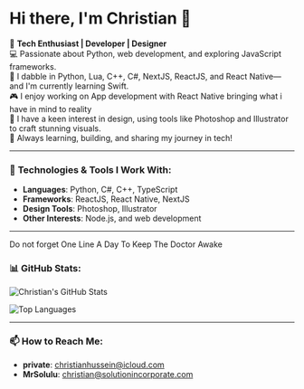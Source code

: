 # Hi there, I'm Christian  👋

🌟 **Tech Enthusiast | Developer | Designer**  
💻 Passionate about Python, web development, and exploring JavaScript frameworks.  
🧪 I dabble in Python, Lua, C++, C#, NextJS, ReactJS, and React Native—and I'm currently learning Swift.  
🎮 I enjoy working on App development with React Native bringing what i have in mind to reality  
🎨 I have a keen interest in design, using tools like Photoshop and Illustrator to craft stunning visuals.  
🚀 Always learning, building, and sharing my journey in tech!

---

### 🔧 **Technologies & Tools I Work With**:
- **Languages**: Python, C#, C++, TypeScript
- **Frameworks**: ReactJS, React Native, NextJS
- **Design Tools**: Photoshop, Illustrator
- **Other Interests**: Node.js, and web development

---
Do not forget One Line A Day To Keep The Doctor Awake

### 📊 **GitHub Stats**:
![Christian's GitHub Stats](https://github-readme-stats.vercel.app/api?username=MrSolution07&show_icons=true&theme=radical)

![Top Languages](https://github-readme-stats.vercel.app/api/top-langs/?username=MrSolution07&layout=compact&theme=radical)

---

### 📫 **How to Reach Me**:
- **private**: [christianhussein@icloud.com](mailto:christianhussein@icloud.com)  
- **MrSolulu**: [christian@solutionincorporate.com](mailto:christian@solutionincorporate.com)  
